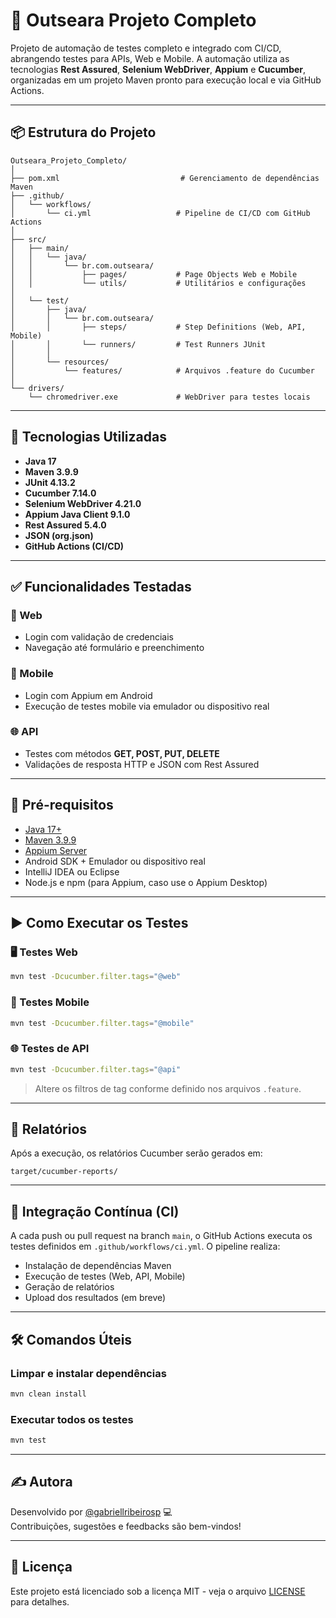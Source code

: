 
# 🚀 Outseara Projeto Completo

Projeto de automação de testes completo e integrado com CI/CD, abrangendo testes para APIs, Web e Mobile. A automação utiliza as tecnologias **Rest Assured**, **Selenium WebDriver**, **Appium** e **Cucumber**, organizadas em um projeto Maven pronto para execução local e via GitHub Actions.

---

## 📦 Estrutura do Projeto

```
Outseara_Projeto_Completo/
│
├── pom.xml                           # Gerenciamento de dependências Maven
├── .github/
│   └── workflows/
│       └── ci.yml                   # Pipeline de CI/CD com GitHub Actions
│
├── src/
│   ├── main/
│   │   └── java/
│   │       └── br.com.outseara/
│   │           ├── pages/           # Page Objects Web e Mobile
│   │           └── utils/           # Utilitários e configurações
│
│   └── test/
│       ├── java/
│       │   └── br.com.outseara/
│       │       ├── steps/           # Step Definitions (Web, API, Mobile)
│       │       └── runners/         # Test Runners JUnit
│       │
│       └── resources/
│           └── features/            # Arquivos .feature do Cucumber
│
└── drivers/
    └── chromedriver.exe             # WebDriver para testes locais
```

---

## 🧪 Tecnologias Utilizadas

- **Java 17**
- **Maven 3.9.9**
- **JUnit 4.13.2**
- **Cucumber 7.14.0**
- **Selenium WebDriver 4.21.0**
- **Appium Java Client 9.1.0**
- **Rest Assured 5.4.0**
- **JSON (org.json)**
- **GitHub Actions (CI/CD)**

---

## ✅ Funcionalidades Testadas

### 🧩 Web
- Login com validação de credenciais
- Navegação até formulário e preenchimento

### 📱 Mobile
- Login com Appium em Android
- Execução de testes mobile via emulador ou dispositivo real

### 🌐 API
- Testes com métodos **GET, POST, PUT, DELETE**
- Validações de resposta HTTP e JSON com Rest Assured

---

## 🧰 Pré-requisitos

- [Java 17+](https://www.oracle.com/java/technologies/javase/jdk17-archive-downloads.html)
- [Maven 3.9.9](https://maven.apache.org/download.cgi)
- [Appium Server](https://appium.io/)
- Android SDK + Emulador ou dispositivo real
- IntelliJ IDEA ou Eclipse
- Node.js e npm (para Appium, caso use o Appium Desktop)

---

## ▶️ Como Executar os Testes

### 🖥️ Testes Web
```bash
mvn test -Dcucumber.filter.tags="@web"
```

### 📱 Testes Mobile
```bash
mvn test -Dcucumber.filter.tags="@mobile"
```

### 🌐 Testes de API
```bash
mvn test -Dcucumber.filter.tags="@api"
```

> Altere os filtros de tag conforme definido nos arquivos `.feature`.

---

## 🧪 Relatórios

Após a execução, os relatórios Cucumber serão gerados em:
```
target/cucumber-reports/
```

---

## 🔁 Integração Contínua (CI)

A cada push ou pull request na branch `main`, o GitHub Actions executa os testes definidos em `.github/workflows/ci.yml`. O pipeline realiza:

- Instalação de dependências Maven
- Execução de testes (Web, API, Mobile)
- Geração de relatórios
- Upload dos resultados (em breve)

---

## 🛠️ Comandos Úteis

### Limpar e instalar dependências
```bash
mvn clean install
```

### Executar todos os testes
```bash
mvn test
```

---

## ✍️ Autora

Desenvolvido por [@gabriellribeirosp](https://github.com/gabriellribeirosp) 💻  
Contribuições, sugestões e feedbacks são bem-vindos!

---

## 📄 Licença

Este projeto está licenciado sob a licença MIT - veja o arquivo [LICENSE](LICENSE) para detalhes.
